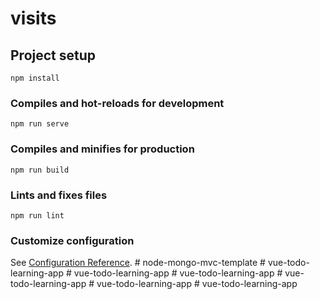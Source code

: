 # visits

## Project setup
```
npm install
```

### Compiles and hot-reloads for development
```
npm run serve
```

### Compiles and minifies for production
```
npm run build
```

### Lints and fixes files
```
npm run lint
```

### Customize configuration
See [Configuration Reference](https://cli.vuejs.org/config/).
#   n o d e - m o n g o - m v c - t e m p l a t e  
 #   v u e - t o d o - l e a r n i n g - a p p  
 #   v u e - t o d o - l e a r n i n g - a p p  
 #   v u e - t o d o - l e a r n i n g - a p p  
 #   v u e - t o d o - l e a r n i n g - a p p  
 #   v u e - t o d o - l e a r n i n g - a p p  
 #   v u e - t o d o - l e a r n i n g - a p p  
 